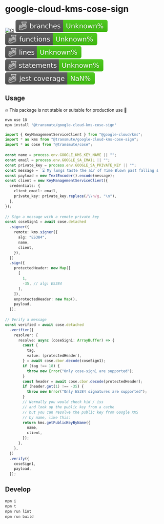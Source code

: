 # google-cloud-kms-cose-sign

[![CI](https://github.com/transmute-industries/google-cloud-kms-cose-sign/actions/workflows/ci.yml/badge.svg)](https://github.com/transmute-industries/google-cloud-kms-cose-sign/actions/workflows/ci.yml)
![Branches](./badges/coverage-branches.svg)
![Functions](./badges/coverage-functions.svg)
![Lines](./badges/coverage-lines.svg)
![Statements](./badges/coverage-statements.svg)
![Jest coverage](./badges/coverage-jest%20coverage.svg)

## Usage

🔥 This package is not stable or suitable for production use 🚧

```bash
nvm use 18
npm install '@transmute/google-cloud-kms-cose-sign'
```

```ts
import { KeyManagementServiceClient } from "@google-cloud/kms";
import * as kms from "@transmute/google-cloud-kms-cose-sign";
import * as cose from "@transmute/cose";

const name = process.env.GOOGLE_KMS_KEY_NAME || "";
const email = process.env.GOOGLE_SA_EMAIL || "";
const private_key = process.env.GOOGLE_SA_PRIVATE_KEY || "";
const message = `⌛ My lungs taste the air of Time Blown past falling sands ⌛`;
const payload = new TextEncoder().encode(message);
const client = new KeyManagementServiceClient({
  credentials: {
    client_email: email,
    private_key: private_key.replace(/\\n/g, "\n"),
  },
});

// Sign a message with a remote private key
const coseSign1 = await cose.detached
  .signer({
    remote: kms.signer({
      alg: "ES384",
      name,
      client,
    }),
  })
  .sign({
    protectedHeader: new Map([
      [
        1,
        -35, // alg: ES384
      ],
    ]),
    unprotectedHeader: new Map(),
    payload,
  });

// Verify a message
const verified = await cose.detached
  .verifier({
    resolver: {
      resolve: async (coseSign1: ArrayBuffer) => {
        const {
          tag,
          value: [protectedHeader],
        } = await cose.cbor.decode(coseSign1);
        if (tag !== 18) {
          throw new Error("Only cose-sign1 are supported");
        }
        const header = await cose.cbor.decode(protectedHeader);
        if (header.get(1) !== -35) {
          throw new Error("Only ES384 signatures are supported");
        }
        // Normally you would check kid / iss
        // and look up the public key from a cache
        // but you can resolve the public key from Google KMS
        // by name, like this:
        return kms.getPublicKeyByName({
          name,
          client,
        });
      },
    },
  })
  .verify({
    coseSign1,
    payload,
  });
```

## Develop

```bash
npm i
npm t
npm run lint
npm run build
```
